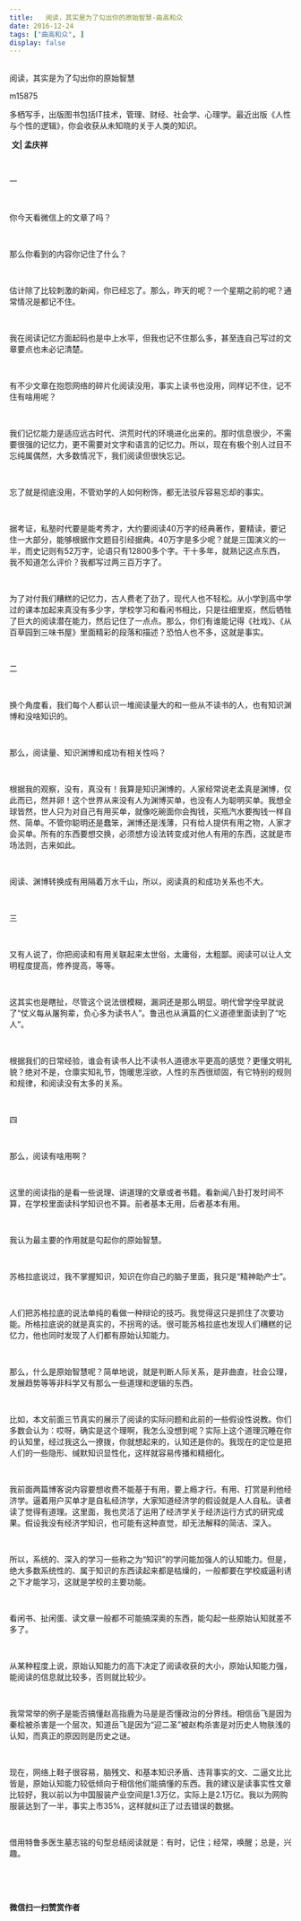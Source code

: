 ```yaml
---
title:   阅读，其实是为了勾出你的原始智慧-曲高和众
date: 2016-12-24
tags: ["曲高和众", ]
display: false
---
```



## 



阅读，其实是为了勾出你的原始智慧




m15875




多栖写手，出版图书包括IT技术，管理、财经、社会学、心理学。最近出版《人性与个性的逻辑》，你会收获从未知晓的关于人类的知识。


&nbsp;**文|&nbsp;孟庆祥**

&nbsp;

一

&nbsp;

你今天看微信上的文章了吗？

&nbsp;

那么你看到的内容你记住了什么？

&nbsp;

估计除了比较刺激的新闻，你已经忘了。那么，昨天的呢？一个星期之前的呢？通常情况是都记不住。

&nbsp;

我在阅读记忆方面起码也是中上水平，但我也记不住那么多，甚至连自己写过的文章要点也未必记清楚。

&nbsp;

有不少文章在抱怨网络的碎片化阅读没用，事实上读书也没用，同样记不住，记不住有啥用呢？

&nbsp;

我们记忆能力是适应远古时代、洪荒时代的环境进化出来的。那时信息很少，不需要很强的记忆力，更不需要对文字和语言的记忆力。所以，现在有极个别人过目不忘纯属偶然，大多数情况下，我们阅读但很快忘记。

&nbsp;

忘了就是彻底没用，不管劝学的人如何粉饰，都无法驳斥容易忘却的事实。

&nbsp;

据考证，私塾时代要是能考秀才，大约要阅读40万字的经典著作，要精读，要记住一大部分，能够根据作文题目引经据典。40万字是多少呢？就是三国演义的一半，而史记则有52万字，论语只有12800多个字。干十多年，就熟记这点东西，我不知道怎么评价？我都写过两三百万字了。

&nbsp;

为了对付我们糟糕的记忆力，古人费老了劲了，现代人也不轻松。从小学到高中学过的课本加起来真没有多少字，学校学习和看闲书相比，只是往细里抠，然后牺牲了巨大的阅读潜在能力，然后记住了一点点。那么，你们有谁能记得《社戏》、《从百草园到三味书屋》里面精彩的段落和描述？恐怕人也不多，这就是事实。

&nbsp;

二

&nbsp;

换个角度看，我们每个人都认识一堆阅读量大的和一些从不读书的人，也有知识渊博和没啥知识的。

&nbsp;

那么，阅读量、知识渊博和成功有相关性吗？

&nbsp;

根据我的观察，没有，真没有！我算是知识渊博的，人家经常说老孟真是渊博，仅此而已，然并卵！这个世界从来没有人为渊博买单，也没有人为聪明买单。我想全球皆然，世人只为对自己有用买单，就像吃碗面你会掏钱，买瓶汽水要掏钱一样自然、简单。不管你聪明还是蠢笨，渊博还是浅薄，只有给人提供有用之物，人家才会买单。所有的东西要想交换，必须想方设法转变成对他人有用的东西，这就是市场法则，古来如此。

&nbsp;

阅读、渊博转换成有用隔着万水千山，所以，阅读真的和成功关系也不大。

&nbsp;

三

&nbsp;

又有人说了，你把阅读和有用关联起来太世俗，太庸俗，太粗鄙。阅读可以让人文明程度提高，修养提高，等等。

&nbsp;

这其实也是瞎扯，尽管这个说法很模糊，漏洞还是那么明显。明代曾学佺早就说了“仗义每从屠狗辈，负心多为读书人”。鲁迅也从满篇的仁义道德里面读到了“吃人”。

&nbsp;

根据我们的日常经验，谁会有读书人比不读书人道德水平更高的感觉？更懂文明礼貌？绝对不是，仓廪实知礼节，饱暖思淫欲，人性的东西很顽固，有它特别的规则和规律，和阅读没有太多的关系。

&nbsp;

四

&nbsp;

那么，阅读有啥用啊？

&nbsp;

这里的阅读指的是看一些说理、讲道理的文章或者书籍。看新闻八卦打发时间不算，在学校里面读科学知识也不算。前者基本无用，后者基本有用。

&nbsp;

我认为最主要的作用就是勾起你的原始智慧。

&nbsp;

苏格拉底说过，我不掌握知识，知识在你自己的脑子里面，我只是“精神助产士”。

&nbsp;

人们把苏格拉底的说法单纯的看做一种辩论的技巧。我觉得这只是抓住了次要功能。所格拉底说的就是真实的，不拐弯的话。很可能苏格拉底也发现人们糟糕的记忆力，他也同时发现了人们都有原始认知能力。

&nbsp;

那么，什么是原始智慧呢？简单地说，就是判断人际关系，是非曲直，社会公理，发展趋势等等非科学又有那么一些道理和逻辑的东西。

&nbsp;

比如，本文前面三节真实的展示了阅读的实际问题和此前的一些假设性说教。你们多数会认为：哎呀，确实是这个理啊，我怎么没想到呢？实际上这个道理沉睡在你的认知里，经过我这么一撩拨，你就想起来的，认知还是你的。我现在的定位是把人们的一些隐形、缄默知识显性化，这样就容易传播和精细化。

&nbsp;

我前面两篇博客说内容要想收费不能基于有用，要上瘾才行。有用、打赏是利他经济学。逼着用户买单才是自私经济学，大家知道经济学的假设就是人人自私。读者读了觉得有道理。这里面，我也灵活了运用了经济学关于经济运行方式的研究成果。假设我没有经济学知识，也可能有这种直觉，却无法解释的简洁、深入。

&nbsp;

所以，系统的、深入的学习一些称之为“知识”的学问能加强人的认知能力。但是，绝大多数系统性的、属于知识的东西读起来都是枯燥的，一般都要在学校威逼利诱之下才能学习，这就是学校的主要功能。

&nbsp;

看闲书、扯闲蛋、读文章一般都不可能搞深奥的东西，能勾起一些原始认知就差不多了。

&nbsp;

从某种程度上说，原始认知能力的高下决定了阅读收获的大小，原始认知能力强，能阅读的信息就比较多，否则就比较少。

&nbsp;

我常常举的例子是能否搞懂赵高指鹿为马是是否懂政治的分界线。相信岳飞是因为秦桧被杀害是一个层次，知道岳飞是因为“迎二圣”被赵构杀害是对历史人物肤浅的认知，而真正的原因则是历史之谜。

&nbsp;

现在，网络上鞋子很容易，脑残文、和基本知识矛盾、违背事实的文、二逼文比比皆是，原始认知能力较低倾向于相信他们能搞懂的东西。我的建议是读事实性文章比较好，我以前以为中国服装产业空间是1.3万亿，实际上是2.1万亿。我以为网购服装达到了一半，事实上市35%，这样就纠正了过去错误的数据。

&nbsp;

借用特鲁多医生墓志铭的句型总结阅读就是：有时，记住；经常，唤醒；总是，兴趣。

&nbsp;

&nbsp;




**微信扫一扫赞赏作者**